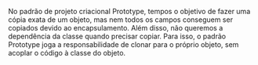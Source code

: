 No padrão de projeto criacional Prototype, tempos o objetivo de fazer uma cópia exata de um objeto, mas nem todos os campos conseguem ser copiados devido ao encapsulamento. Além disso, não queremos a dependência da classe quando precisar copiar.
Para isso, o padrão Prototype joga a responsabilidade de clonar para o próprio objeto, sem acoplar o código à classe do objeto.
